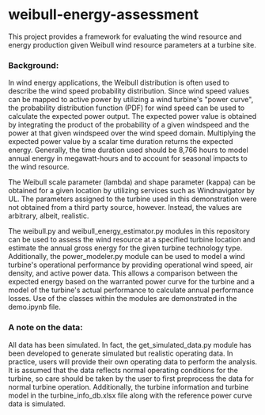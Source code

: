 # weibull-energy-assessment
This project provides a framework for evaluating the wind resource and energy production given Weibull wind resource parameters at a turbine site.

### Background:
In wind energy applications, the Weibull distribution is often used to describe the wind speed probability distribution. Since wind speed values can be mapped to active power by utilizing a wind turbine's "power curve", the probability distribution function (PDF) for wind speed can be used to calculate the expected power output. The expected power value is obtained by integrating the product of the probability of a given windspeed and the power at that given windspeed over the wind speed domain.  Multiplying the expected power value by a scalar time duration returns the expected energy. Generally, the time duration used should be 8,766 hours to model annual energy in megawatt-hours and to account for seasonal impacts to the wind resource.

The Weibull scale parameter (lambda) and shape parameter (kappa) can be obtained for a given location by utilizing services such as Windnavigator by UL. The parameters assigned to the turbine used in this demonstration were not obtained from a third party source, however. Instead, the values are arbitrary, albeit, realistic. 

The weibull.py and weibull_energy_estimator.py modules in this repository can be used to assess the wind resource at a specified turbine location and estimate the annual gross energy for the given turbine technology type. Additionally, the power_modeler.py module can be used to model a wind turbine's operational performance by providing operational wind speed, air density, and active power data. This allows a comparison between the expected energy based on the warranted power curve for the turbine and a model of the turbine's actual performance to calculate annual performance losses. Use of the classes within the modules are demonstrated in the demo.ipynb file. 

### A note on the data:
All data has been simulated. In fact, the get_simulated_data.py module has been developed to generate simulated but realistic operating data. In practice, users will provide their own operating data to perform the analysis. It is assumed that the data reflects normal operating conditions for the turbine, so care should be taken by the user to first preprocess the data for normal turbine operation. Additionally, the turbine information and turbine model in the turbine_info_db.xlsx file along with the reference power curve data is simulated. 
